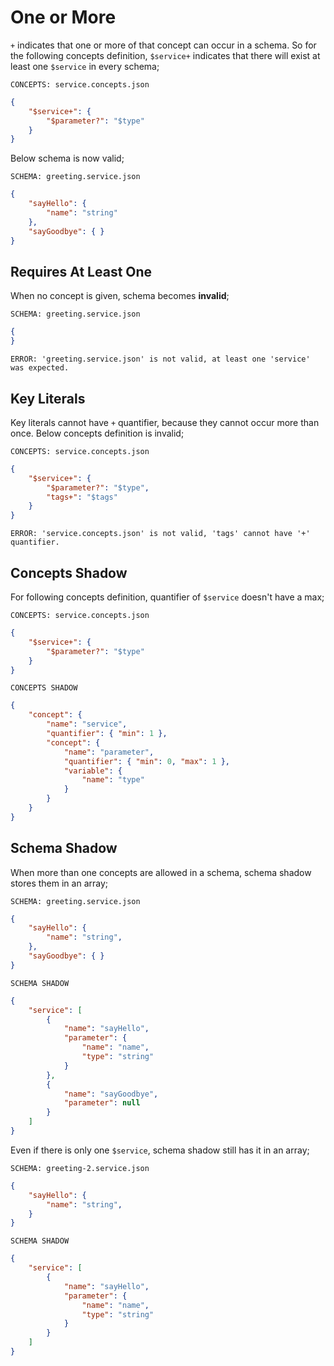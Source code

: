 # One or More

`+` indicates that one or more of that concept can occur in a schema. So for the
following concepts definition, `$service+` indicates that there will exist at
least one `$service` in every schema;

`CONCEPTS: service.concepts.json`

```json name="service.concepts.json"
{
    "$service+": {
        "$parameter?": "$type"
    }
}
```

Below schema is now valid;

`SCHEMA: greeting.service.json`

```json name="greeting.service.json"
{
    "sayHello": { 
        "name": "string"
    },
    "sayGoodbye": { }
}
```

## Requires At Least One

When no concept is given, schema becomes **invalid**;

`SCHEMA: greeting.service.json`

```json name="at-least-one/greeting.service.json"
{
}
```

`ERROR: 'greeting.service.json' is not valid, at least one 'service' was
expected.`

## Key Literals

Key literals cannot have `+` quantifier, because they cannot occur more than
once. Below concepts definition is invalid;

`CONCEPTS: service.concepts.json`

```json name="key-literals/service.concepts.json"
{
    "$service+": {
        "$parameter?": "$type",
        "tags+": "$tags"
    }
}
```

`ERROR: 'service.concepts.json' is not valid, 'tags' cannot have '+'
quantifier.`

## Concepts Shadow

For following concepts definition, quantifier of `$service` doesn't have a max;

`CONCEPTS: service.concepts.json`

```json name="concepts-shadow/service.concepts.json"
{
    "$service+": {
        "$parameter?": "$type"
    }
}
```

`CONCEPTS SHADOW`

```json name="concepts-shadow/service.concepts-shadow.json"
{
    "concept": {
        "name": "service", 
        "quantifier": { "min": 1 },
        "concept": {
            "name": "parameter",
            "quantifier": { "min": 0, "max": 1 },
            "variable": {
                "name": "type"
            }
        }
    }
}
```

## Schema Shadow

When more than one concepts are allowed in a schema, schema shadow stores them
in an array;

`SCHEMA: greeting.service.json`

```json name="schema-shadow/greeting.service.json"
{
    "sayHello": {
        "name": "string",
    },
    "sayGoodbye": { }
}
```

`SCHEMA SHADOW`

```json name="schema-shadow/greeting.service-shadow.json"
{
    "service": [
        {
            "name": "sayHello",
            "parameter": {
                "name": "name",
                "type": "string"
            }
        },
        {
            "name": "sayGoodbye",
            "parameter": null
        }
    ]
}
```

Even if there is only one `$service`, schema shadow still has it in an array;

`SCHEMA: greeting-2.service.json`

```json name="schema-shadow/greeting-2.service.json"
{
    "sayHello": {
        "name": "string",
    }
}
```

`SCHEMA SHADOW`

```json name="schema-shadow/greeting-2.service-shadow.json"
{
    "service": [
        {
            "name": "sayHello",
            "parameter": {
                "name": "name",
                "type": "string"
            }
        }
    ]
}
```
